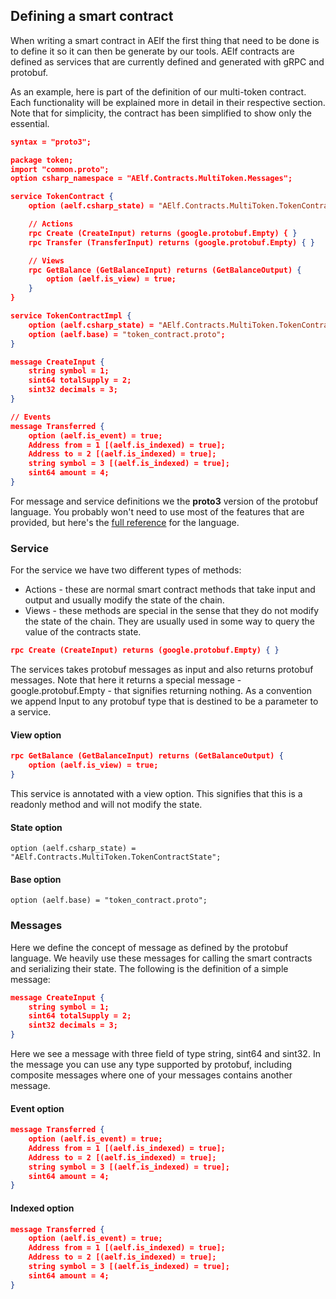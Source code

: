 ## Defining a smart contract


When writing a smart contract in AElf the first thing that need to be done is to define it so it can then be generate by our tools. AElf contracts are defined as services that are currently defined and generated with gRPC and protobuf.

As an example, here is part of the definition of our multi-token contract. Each functionality will be explained more in detail in their respective section. Note that for simplicity, the contract has been simplified to show only the essential.

```json
syntax = "proto3";

package token;
import "common.proto";
option csharp_namespace = "AElf.Contracts.MultiToken.Messages";

service TokenContract {
    option (aelf.csharp_state) = "AElf.Contracts.MultiToken.TokenContractState";

    // Actions
    rpc Create (CreateInput) returns (google.protobuf.Empty) { }
    rpc Transfer (TransferInput) returns (google.protobuf.Empty) { }

    // Views
    rpc GetBalance (GetBalanceInput) returns (GetBalanceOutput) {
        option (aelf.is_view) = true;
    }
}

service TokenContractImpl {
    option (aelf.csharp_state) = "AElf.Contracts.MultiToken.TokenContractState";
    option (aelf.base) = "token_contract.proto";
}

message CreateInput {
    string symbol = 1;
    sint64 totalSupply = 2;
    sint32 decimals = 3;
}

// Events
message Transferred {
    option (aelf.is_event) = true;
    Address from = 1 [(aelf.is_indexed) = true];
    Address to = 2 [(aelf.is_indexed) = true];
    string symbol = 3 [(aelf.is_indexed) = true];
    sint64 amount = 4;
}
```

For message and service definitions we the **proto3** version of the protobuf language. You probably won't need to use most of the features that are provided, but here's the [full reference](https://developers.google.com/protocol-buffers/docs/proto3) for the language.

### Service

For the service we have two different types of methods:
* Actions - these are normal smart contract methods that take input and output and usually modify the state of the chain.
* Views - these methods are special in the sense that they do not modify the state of the chain. They are usually used in some way to query the value of the contracts state.

```json
rpc Create (CreateInput) returns (google.protobuf.Empty) { }
```

The services takes protobuf messages as input and also returns protobuf messages. Note that here it returns a special message - google.protobuf.Empty - that signifies returning nothing. As a convention we append Input to any protobuf type that is destined to be a parameter to a service.

#### View option

```json
rpc GetBalance (GetBalanceInput) returns (GetBalanceOutput) {
    option (aelf.is_view) = true;
}
```

This service is annotated with a view option. This signifies that this is a readonly method and will not modify the state.

#### State option

    option (aelf.csharp_state) = "AElf.Contracts.MultiToken.TokenContractState";

#### Base option

    option (aelf.base) = "token_contract.proto";

### Messages

Here we define the concept of message as defined by the protobuf language. We heavily use these messages for calling the smart contracts and serializing their state. The following is the definition of a simple message:

```json
message CreateInput {
    string symbol = 1;
    sint64 totalSupply = 2;
    sint32 decimals = 3;
}
```

Here we see a message with three field of type string, sint64 and sint32. In the message you can use any type supported by protobuf, including composite messages where one of your messages contains another message. 

#### Event option

```json
message Transferred {
    option (aelf.is_event) = true;
    Address from = 1 [(aelf.is_indexed) = true];
    Address to = 2 [(aelf.is_indexed) = true];
    string symbol = 3 [(aelf.is_indexed) = true];
    sint64 amount = 4;
}
```

#### Indexed option

```json
message Transferred {
    option (aelf.is_event) = true;
    Address from = 1 [(aelf.is_indexed) = true];
    Address to = 2 [(aelf.is_indexed) = true];
    string symbol = 3 [(aelf.is_indexed) = true];
    sint64 amount = 4;
}
```

